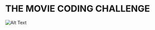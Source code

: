 # THE MOVIE CODING CHALLENGE

![Alt Text](https://github.com/karlreginaldo/the_movie/blob/master/quick_look.gif)


